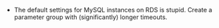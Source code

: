 * The default settings for MySQL instances on RDS is stupid. Create a parameter group with (significantly) longer timeouts.
